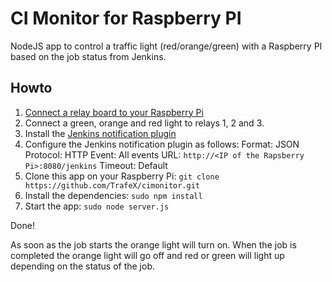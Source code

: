 CI Monitor for Raspberry PI
===========================

NodeJS app to control a traffic light (red/orange/green) with a Raspberry PI based on the job status from Jenkins.

Howto
-----

1. [Connect a relay board to your Raspberry Pi](https://www.trafex.nl/2014/08/25/connect-a-relay-board-to-your-raspberry-pi/)
2. Connect a green, orange and red light to relays 1, 2 and 3.
3. Install the [Jenkins notification plugin](https://wiki.jenkins-ci.org/display/JENKINS/Notification+Plugin)
4. Configure the Jenkins notification plugin as follows:
    Format: JSON
    Protocol: HTTP
    Event: All events
    URL: `http://<IP of the Rapsberry Pi>:8080/jenkins`
    Timeout: Default
5. Clone this app on your Raspberry Pi: `git clone https://github.com/TrafeX/cimonitor.git`
6. Install the dependencies: `sudo npm install`
7. Start the app: `sudo node server.js`

Done!

As soon as the job starts the orange light will turn on.
When the job is completed the orange light will go off and red or green will light up depending on the status of the job.
